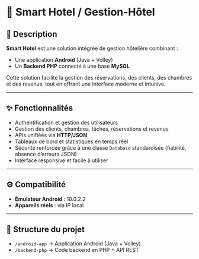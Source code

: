 # 🏨 Smart Hotel / Gestion-Hôtel

## 📌 Description

**Smart Hotel** est une solution intégrée de gestion hôtelière combinant :  
- Une application **Android** (Java + Volley)  
- Un **Backend PHP** connecté à une base **MySQL**  

Cette solution facilite la gestion des réservations, des clients, des chambres et des revenus, tout en offrant une interface moderne et intuitive.  

---

## ✨ Fonctionnalités

- Authentification et gestion des utilisateurs  
- Gestion des clients, chambres, tâches, réservations et revenus  
- APIs unifiées via **HTTP/JSON**  
- Tableaux de bord et statistiques en temps réel  
- Sécurité renforcée grâce à une classe `Database` standardisée (fiabilité, absence d’erreurs JSON)  
- Interface responsive et facile à utiliser  

---

## ⚙️ Compatibilité

- **Émulateur Android** : 10.0.2.2  
- **Appareils réels** : via IP local  

---

## 📂 Structure du projet

- `/android-app` → Application Android (Java + Volley)  
- `/backend-php` → Code backend en PHP + API REST 



